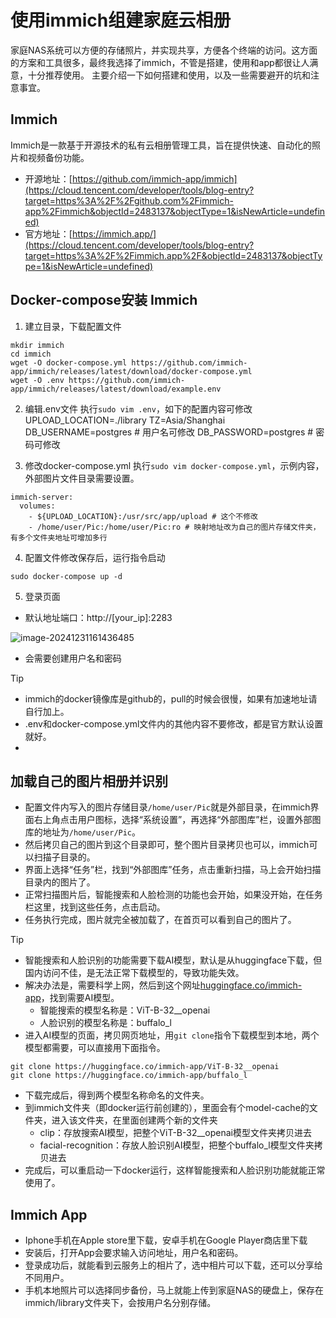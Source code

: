 # 使用immich组建家庭云相册
家庭NAS系统可以方便的存储照片，并实现共享，方便各个终端的访问。这方面的方案和工具很多，最终我选择了immich，不管是搭建，使用和app都很让人满意，十分推荐使用。
主要介绍一下如何搭建和使用，以及一些需要避开的坑和注意事宜。

## **Immich**
Immich是一款基于开源技术的私有云相册管理工具，旨在提供快速、自动化的照片和视频备份功能。
- 开源地址：[https://github.com/immich-app/immich](https://cloud.tencent.com/developer/tools/blog-entry?target=https%3A%2F%2Fgithub.com%2Fimmich-app%2Fimmich&objectId=2483137&objectType=1&isNewArticle=undefined) 
- 官方地址：[https://immich.app/](https://cloud.tencent.com/developer/tools/blog-entry?target=https%3A%2F%2Fimmich.app%2F&objectId=2483137&objectType=1&isNewArticle=undefined)

## **Docker-compose安装 Immich**
1. 建立目录，下载配置文件
```
mkdir immich
cd immich
wget -O docker-compose.yml https://github.com/immich-app/immich/releases/latest/download/docker-compose.yml
wget -O .env https://github.com/immich-app/immich/releases/latest/download/example.env
```

2. 编辑.env文件
执行`sudo vim .env`，如下的配置内容可修改
UPLOAD_LOCATION=./library
TZ=Asia/Shanghai
DB_USERNAME=postgres # 用户名可修改
DB_PASSWORD=postgres # 密码可修改

3. 修改docker-compose.yml
执行`sudo vim docker-compose.yml`，示例内容，外部图片文件目录需要设置。
```
immich-server:
  volumes:
    - ${UPLOAD_LOCATION}:/usr/src/app/upload # 这个不修改
    - /home/user/Pic:/home/user/Pic:ro # 映射地址改为自己的图片存储文件夹，有多个文件夹地址可增加多行
```

4. 配置文件修改保存后，运行指令启动
```
sudo docker-compose up -d
```

5. 登录页面
- 默认地址端口：http://[your_ip]:2283

![image-20241231161436485](https://developer.qcloudimg.com/http-save/8492898/26ecccf6cabcb6cab720f02c3729a51e.png)
- 会需要创建用户名和密码
> [!Tip]
>
> - immich的docker镜像库是github的，pull的时候会很慢，如果有加速地址请自行加上。
> - .env和docker-compose.yml文件内的其他内容不要修改，都是官方默认设置就好。
> - 
  

## **加载自己的图片相册并识别**
- 配置文件内写入的图片存储目录`/home/user/Pic`就是外部目录，在immich界面右上角点击用户图标，选择“系统设置”，再选择“外部图库”栏，设置外部图库的地址为`/home/user/Pic`。
- 然后拷贝自己的图片到这个目录即可，整个图片目录拷贝也可以，immich可以扫描子目录的。
- 界面上选择“任务”栏，找到“外部图库”任务，点击重新扫描，马上会开始扫描目录内的图片了。
- 正常扫描图片后，智能搜索和人脸检测的功能也会开始，如果没开始，在任务栏这里，找到这些任务，点击启动。
- 任务执行完成，图片就完全被加载了，在首页可以看到自己的图片了。

> [!Tip]
> - 智能搜索和人脸识别的功能需要下载AI模型，默认是从huggingface下载，但国内访问不佳，是无法正常下载模型的，导致功能失效。
> - 解决办法是，需要科学上网，然后到这个网址[huggingface.co/immich-app](https://huggingface.co/immich-app)，找到需要AI模型。
> 	- 智能搜索的模型名称是：ViT-B-32__openai
> 	- 人脸识别的模型名称是：buffalo_l
> - 进入AI模型的页面，拷贝网页地址，用`git clone`指令下载模型到本地，两个模型都需要，可以直接用下面指令。
> ```
> git clone https://huggingface.co/immich-app/ViT-B-32__openai
> git clone https://huggingface.co/immich-app/buffalo_l
> ```
> - 下载完成后，得到两个模型名称命名的文件夹。
> - 到immich文件夹（即docker运行前创建的），里面会有个model-cache的文件夹，进入该文件夹，在里面创建两个新的文件夹
> 	- clip：存放搜索AI模型，把整个ViT-B-32__openai模型文件夹拷贝进去
> 	- facial-recognition：存放人脸识别AI模型，把整个buffalo_l模型文件夹拷贝进去
> - 完成后，可以重启动一下docker运行，这样智能搜索和人脸识别功能就能正常使用了。

## **Immich App**
- Iphone手机在Apple store里下载，安卓手机在Google Player商店里下载
- 安装后，打开App会要求输入访问地址，用户名和密码。
- 登录成功后，就能看到云服务上的相片了，选中相片可以下载，还可以分享给不同用户。
- 手机本地照片可以选择同步备份，马上就能上传到家庭NAS的硬盘上，保存在immich/library文件夹下，会按用户名分别存储。

